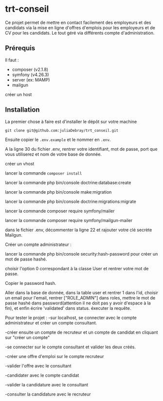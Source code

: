# trt-conseil

Ce projet permet de mettre en contact facilement des employeurs et des candidats via la mise en ligne d'offres d'emplois pour les employeurs et de CV pour les candidats.
Le tout géré via différents compte d'administration.

## Prérequis

Il faut :
- composer (v2.1.8)
- symfony (v4.26.3)
- server (ex: MAMP)
- mailgun

créer un host 

## Installation

La premier chose à faire est d'installer le dépôt sur votre machine

`git clone git@github.com:juliaDebray/trt_conseil.git`

Ensuite copier le `.env.example` et le nommer en `.env`. 

A la ligne 30 du fichier .env, rentrer votre identifiant, mot de passe, port que vous utiliserez et nom de votre base de donnée. 

créer un vhost

lancer la commande `composer install`

lancer la commande php bin/console doctrine:database:create

lancer la commande php bin/console make:migration

lancer la commande php bin/console doctrine:migrations:migrate

lancer la commande composer require symfony/mailer

lancer la commande composer require symfony/mailgun-mailer

dans le fichier .env, décommenter la ligne 22 et rajouter votre clé secrète Mailgun.

Créer un compte administrateur :

lancer la commande php bin/console security:hash-password pour créer un mot de passe hashé.

choisir l'option 0 correspondant à la classe User et rentrer votre mot de passe.

Copier le password hash.

Aller dans la base de donnée, dans la table user et rentrer 1 dans l'id, choisir un email pour l'email, rentrer ["ROLE_ADMIN"] dans roles, mettre le mot de passe hashé dans password(attention il ne doit pas y avoir d'espace à la fin), et enfin écrire 'validated' dans status. éxecuter la requête.

Pour tester le projet :
-sur localhost, se connecter avec le compte administrateur et créer un compte consultant.

-créer ensuite un compte de recruteur et un compte de candidat en cliquant sur "créer un compte"

-se connecter sur le compte consultant et valider les deux créés.

-créer une offre d'emploi sur le compte recruteur

-valider l'offre avec le consultant

-candidater avec le compte candidat

-valider la candidature avec le consultant

-consulter la candidature avec le recruteur

